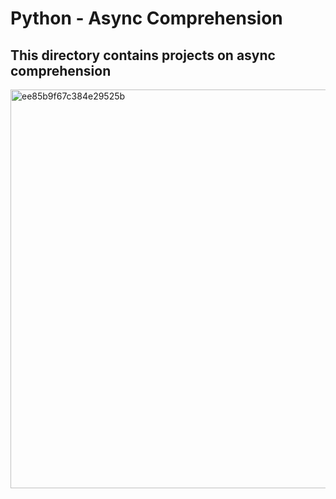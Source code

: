 #  Python - Async Comprehension

##  This directory contains projects on async comprehension

<img width="638" alt="ee85b9f67c384e29525b" src="https://user-images.githubusercontent.com/85700432/211668297-08067641-0078-4476-9155-ca7484b139aa.png">
